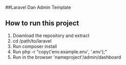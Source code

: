 ##Laravel Dan Admin Template 

## How to run this project

1. Download the repository and extract 
2. cd /path/to/laravel
3. Run composer install
4. Run php -r "copy('env.example.env', '.env');"
5. Run in the browser 'nameproject'/admin/dashboard  

